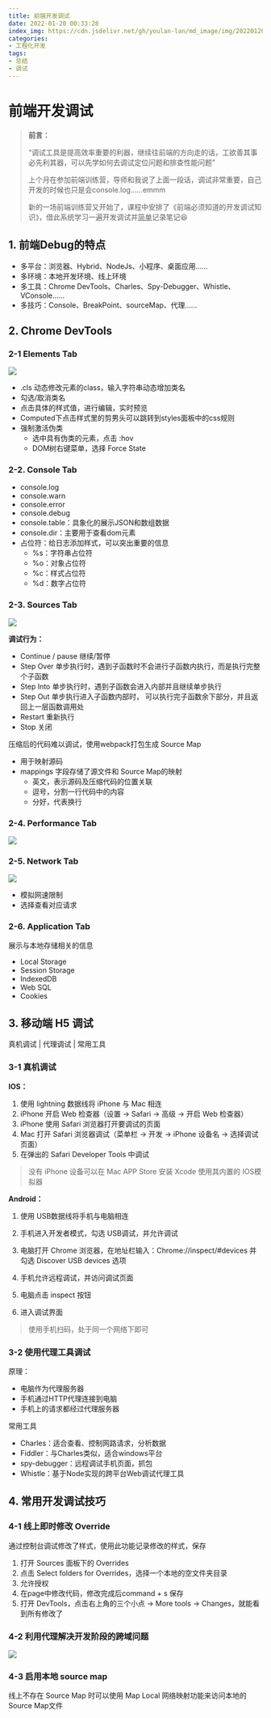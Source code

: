 ```yaml
---
title: 前端开发调试
date: 2022-01-20 00:33:28
index_img: https://cdn.jsdelivr.net/gh/youlan-lan/md_image/img/20220120003709.png
categories:
- 工程化开发
tags: 
- 总结
- 调试
---
```

# 前端开发调试

> **前言：**
>
> “调试工具是提高效率重要的利器，继续往前端的方向走的话，工欲善其事必先利其器，可以先学如何去调试定位问题和排查性能问题”
>
> 上个月在参加前端训练营，导师和我说了上面一段话，调试非常重要，自己开发的时候也只是会console.log……emmm
>
> 新的一场前端训练营又开始了，课程中安排了《前端必须知道的开发调试知识》，借此系统学习一遍开发调试并<u>简单</u>记录笔记😆

## 1. 前端Debug的特点

- 多平台：浏览器、Hybrid、NodeJs、小程序、桌面应用……
- 多环境：本地开发环境、线上环境
- 多工具：Chrome DevTools、Charles、Spy-Debugger、Whistle、VConsole……
- 多技巧：Console、BreakPoint、sourceMap、代理……

## 2. Chrome DevTools

### 2-1 Elements Tab

![](https://cdn.jsdelivr.net/gh/youlan-lan/md_image/img/20220119224314.png)

- .cls  动态修改元素的class，输入字符串动态增加类名
- 勾选/取消类名
- 点击具体的样式值，进行编辑，实时预览
- Computed下点击样式里的剪男头可以跳转到styles面板中的css规则
- 强制激活伪类
  - 选中具有伪类的元素，点击 :hov
  - DOM树右键菜单，选择 Force State

### 2-2. Console Tab

- console.log
- console.warn
- console.error
- console.debug
- console.table：具象化的展示JSON和数组数据
- console.dir：主要用于查看dom元素
- 占位符：给日志添加样式，可以突出重要的信息 
  - %s：字符串占位符
  - %o：对象占位符
  - %c：样式占位符
  - %d：数字占位符

### 2-3. Sources Tab

![](https://cdn.jsdelivr.net/gh/youlan-lan/md_image/img/20220119231328.png)

**调试行为：**

- Continue / pause 继续/暂停
- Step  Over 单步执行时，遇到子函数时不会进行子函数内执行，而是执行完整个子函数
- Step Into 单步执行时，遇到子函数会进入内部并且继续单步执行
- Step Out 单步执行进入子函数内部时， 可以执行完子函数余下部分，并且返回上一层函数调用处
- Restart 重新执行
- Stop 关闭

压缩后的代码难以调试，使用webpack打包生成 Source Map

- 用于映射源码
- mappings 字段存储了源文件和 Source Map的映射
  - 英文，表示源码及压缩代码的位置关联
  - 逗号，分割一行代码中的内容
  - 分好，代表换行

### 2-4. Performance Tab

![](https://cdn.jsdelivr.net/gh/youlan-lan/md_image/img/20220119233902.png)

### 2-5. Network Tab

![](https://cdn.jsdelivr.net/gh/youlan-lan/md_image/img/20220119234918.png)

- 模拟网速限制
- 选择查看对应请求

### 2-6. Application Tab

展示与本地存储相关的信息

- Local Storage
- Session Storage
- IndexedDB
- Web SQL
- Cookies

## 3. 移动端 H5 调试

真机调试 | 代理调试 | 常用工具

### 3-1 真机调试

**IOS：**

1. 使用 lightning 数据线将 iPhone 与 Mac 相连
2. iPhone 开启 Web 检查器（设置 -> Safari -> 高级 -> 开启 Web 检查器）
3. iPhone 使用 Safari 浏览器打开要调试的页面
4. Mac 打开 Safari 浏览器调试（菜单栏 -> 开发 -> iPhone 设备名 -> 选择调试页面）
5. 在弹出的 Safari Developer Tools 中调试

> 没有 iPhone 设备可以在 Mac APP Store 安装 Xcode 使用其内置的 IOS模拟器

**Android：**

1. 使用 USB数据线将手机与电脑相连
2. 手机进入开发者模式，勾选 USB调试，并允许调试
3. 电脑打开 Chrome 浏览器，在地址栏输入：Chrome://inspect/#devices 并勾选 Discover USB devices 选项

4. 手机允许远程调试，并访问调试页面
5. 电脑点击 inspect 按钮
6. 进入调试界面

> 使用手机扫码，处于同一个网络下即可

### 3-2 使用代理工具调试

原理：

- 电脑作为代理服务器
- 手机通过HTTP代理连接到电脑
- 手机上的请求都经过代理服务器

常用工具

- Charles：适合查看、控制网路请求，分析数据
- Fiddler：与Charles类似，适合windows平台
- spy-debugger：远程调试手机页面，抓包
- Whistle：基于Node实现的跨平台Web调试代理工具

## 4. 常用开发调试技巧

### 4-1 线上即时修改 Override

通过控制台调试修改了样式，使用此功能记录修改的样式，保存

1. 打开 Sources 面板下的 Overrides
2. 点击 Select folders for Overrides，选择一个本地的空文件夹目录
3. 允许授权
4. 在page中修改代码，修改完成后command + s 保存
5. 打开 DevTools，点击右上角的三个小点 -> More tools -> Changes，就能看到所有修改了

### 4-2 利用代理解决开发阶段的跨域问题

![](https://cdn.jsdelivr.net/gh/youlan-lan/md_image/img/20220120001353.png)

### 4-3 启用本地 source map

线上不存在 Source Map 时可以使用 Map Local 网络映射功能来访问本地的 Source Map文件


